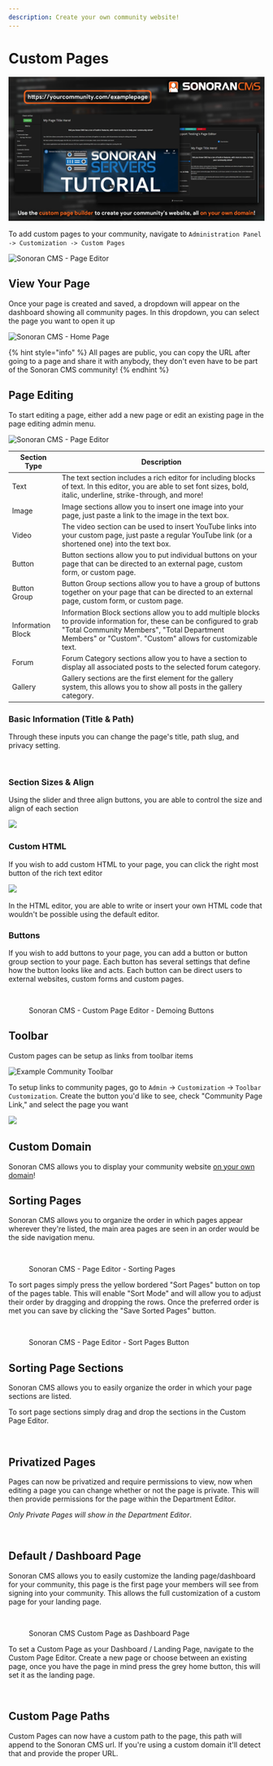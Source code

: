 ```yaml
---
description: Create your own community website!
---
```


# Custom Pages

![Sonoran CMS - Custom Pages](../../.gitbook/assets/pg-builder2.png)

To add custom pages to your community, navigate to `Administration Panel -> Customization -> Custom Pages`

![Sonoran CMS - Page Editor](https://i.imgur.com/Pk7CAfo.png)

## View Your Page

Once your page is created and saved, a dropdown will appear on the dashboard showing all community pages. In this dropdown, you can select the page you want to open it up

![Sonoran CMS - Home Page](https://i.imgur.com/JssI7e5.png)

{% hint style="info" %}
All pages are public, you can copy the URL after going to a page and share it with anybody, they don't even have to be part of the Sonoran CMS community!
{% endhint %}

## Page Editing

To start editing a page, either add a new page or edit an existing page in the page editing admin menu.

![Sonoran CMS - Page Editor](https://i.imgur.com/8zCHL0J.png)

| Section Type      | Description                                                                                                                                                                                                                       |
| ----------------- | --------------------------------------------------------------------------------------------------------------------------------------------------------------------------------------------------------------------------------- |
| Text              | The text section includes a rich editor for including blocks of text. In this editor, you are able to set font sizes, bold, italic, underline, strike-through, and more!                                                          |
| Image             | Image sections allow you to insert one image into your page, just paste a link to the image in the text box.                                                                                                                      |
| Video             | The video section can be used to insert YouTube links into your custom page, just paste a regular YouTube link (or a shortened one) into the text box.                                                                            |
| Button            | Button sections allow you to put individual buttons on your page that can be directed to an external page, custom form, or custom page.                                                                                           |
| Button Group      | Button Group sections allow you to have a group of buttons together on your page that can be directed to an external page, custom form, or custom page.                                                                           |
| Information Block | Information Block sections allow you to add multiple blocks to provide information for, these can be configured to grab "Total Community Members", "Total Department Members" or "Custom". "Custom" allows for customizable text. |
| Forum             | Forum Category sections allow you to have a section to display all associated posts to the selected forum category.                                                                                                               |
| Gallery           | Gallery sections are the first element for the gallery system, this allows you to show all posts in the gallery category.                                                                                                         |

### Basic Information (Title & Path)

Through these inputs you can change the page's title, path slug, and privacy setting.

<figure><img src="https://i.imgur.com/TX51zXs.png" alt=""><figcaption></figcaption></figure>

### Section Sizes & Align

Using the slider and three align buttons, you are able to control the size and align of each section

![](https://i.imgur.com/YDfvPFs.png)

### Custom HTML

If you wish to add custom HTML to your page, you can click the right most button of the rich text editor

![](https://i.imgur.com/nwW3469.png)

In the HTML editor, you are able to write or insert your own HTML code that wouldn't be possible using the default editor.

### Buttons

If you wish to add buttons to your page, you can add a button or button group section to your page. Each button has several settings that define how the button looks like and acts. Each button can be direct users to external websites, custom forms and custom pages.

<figure><img src="https://i.imgur.com/hfwTgmB.png" alt=""><figcaption><p>Sonoran CMS - Custom Page Editor - Demoing Buttons</p></figcaption></figure>

## Toolbar

Custom pages can be setup as links from toolbar items

![Example Community Toolbar](https://i.imgur.com/qWYv4a3.png)

To setup links to community pages, go to `Admin` -> `Customization` -> `Toolbar Customization`. Create the button you'd like to see, check "Community Page Link," and select the page you want

![](https://i.imgur.com/PvWg8ED.png)

## Custom Domain

Sonoran CMS allows you to display your community website [on your own domain](custom-domain.md)!

## Sorting Pages

Sonoran CMS allows you to organize the order in which pages appear wherever they're listed, the main area pages are seen in an order would be the side navigation menu.

<figure><img src="https://i.imgur.com/vho2hmO.png" alt=""><figcaption><p>Sonoran CMS - Page Editor - Sorting Pages</p></figcaption></figure>

To sort pages simply press the yellow bordered "Sort Pages" button on top of the pages table. This will enable "Sort Mode" and will allow you to adjust their order by dragging and dropping the rows. Once the preferred order is met you can save by clicking the "Save Sorted Pages" button.

<figure><img src="https://i.imgur.com/1thMMu3.png" alt=""><figcaption><p>Sonoran CMS - Page Editor - Sort Pages Button</p></figcaption></figure>

## Sorting Page Sections

Sonoran CMS allows you to easily organize the order in which your page sections are listed.

To sort page sections simply drag and drop the sections in the Custom Page Editor.

<figure><img src="https://i.imgur.com/PNtTeJ6.png" alt=""><figcaption></figcaption></figure>

## Privatized Pages

Pages can now be privatized and require permissions to view, now when editing a page you can change whether or not the page is private. This will then provide permissions for the page within the Department Editor.

_Only Private Pages will show in the Department Editor_.

<figure><img src="https://i.imgur.com/vcApnNf.png" alt=""><figcaption></figcaption></figure>

## Default / Dashboard Page

Sonoran CMS allows you to easily customize the landing page/dashboard for your community, this page is the first page your members will see from signing into your community. This allows the full customization of a custom page for your landing page.

<figure><img src="https://i.imgur.com/iiKSJbQ.png" alt=""><figcaption><p>Sonoran CMS Custom Page as Dashboard Page</p></figcaption></figure>

To set a Custom Page as your Dashboard / Landing Page, navigate to the Custom Page Editor. Create a new page or choose between an existing page, once you have the page in mind press the grey home button, this will set it as the landing page.

<figure><img src="https://i.imgur.com/duGdGKi.png" alt=""><figcaption></figcaption></figure>

## Custom Page Paths

Custom Pages can now have a custom path to the page, this path will append to the Sonoran CMS url. If you're using a custom domain it'll detect that and provide the proper URL.

<figure><img src="https://i.imgur.com/Akl09Bf.png" alt=""><figcaption></figcaption></figure>

